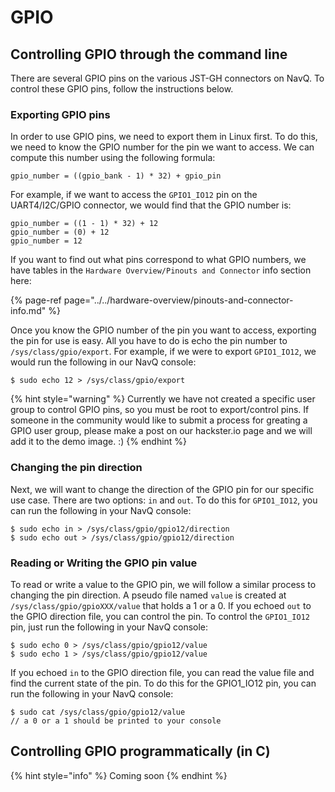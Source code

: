 # GPIO

## Controlling GPIO through the command line

There are several GPIO pins on the various JST-GH connectors on NavQ. To control these GPIO pins, follow the instructions below.

### Exporting GPIO pins

In order to use GPIO pins, we need to export them in Linux first. To do this, we need to know the GPIO number for the pin we want to access. We can compute this number using the following formula:

```text
gpio_number = ((gpio_bank - 1) * 32) + gpio_pin
```

For example, if we want to access the `GPIO1_IO12` pin on the UART4/I2C/GPIO connector, we would find that the GPIO number is:

```text
gpio_number = ((1 - 1) * 32) + 12
gpio_number = (0) + 12
gpio_number = 12
```

If you want to find out what pins correspond to what GPIO numbers, we have tables in the `Hardware Overview/Pinouts and Connector` info section here:

{% page-ref page="../../hardware-overview/pinouts-and-connector-info.md" %}

Once you know the GPIO number of the pin you want to access, exporting the pin for use is easy. All you have to do is echo the pin number to `/sys/class/gpio/export`. For example, if we were to export `GPIO1_IO12`, we would run the following in our NavQ console:

```text
$ sudo echo 12 > /sys/class/gpio/export
```

{% hint style="warning" %}
Currently we have not created a specific user group to control GPIO pins, so you must be root to export/control pins. If someone in the community would like to submit a process for greating a GPIO user group, please make a post on our hackster.io page and we will add it to the demo image. :\)
{% endhint %}

### Changing the pin direction

Next, we will want to change the direction of the GPIO pin for our specific use case. There are two options: `in` and `out`. To do this for `GPIO1_IO12`, you can run the following in your NavQ console:

```text
$ sudo echo in > /sys/class/gpio/gpio12/direction
$ sudo echo out > /sys/class/gpio/gpio12/direction
```

### Reading or Writing the GPIO pin value

To read or write a value to the GPIO pin, we will follow a similar process to changing the pin direction. A pseudo file named `value` is created at `/sys/class/gpio/gpioXXX/value` that holds a 1 or a 0. If you   echoed `out` to the GPIO direction file, you can control the pin. To control the `GPIO1_IO12` pin, just run the following in your NavQ console:

```text
$ sudo echo 0 > /sys/class/gpio/gpio12/value
$ sudo echo 1 > /sys/class/gpio/gpio12/value
```

If you echoed `in` to the GPIO direction file, you can read the value file and find the current state of the pin. To do this for the GPIO1\_IO12 pin, you can run the following in your NavQ console:

```text
$ sudo cat /sys/class/gpio/gpio12/value
// a 0 or a 1 should be printed to your console
```

## Controlling GPIO programmatically \(in C\)

{% hint style="info" %}
Coming soon
{% endhint %}



